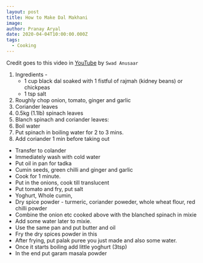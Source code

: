 ```yaml
---
layout: post
title: How to Make Dal Makhani
image: 
author: Pranay Aryal
date: 2020-04-04T10:00:00.000Z
tags:
  - Cooking
---
```


Credit goes to this video in <a href="https://www.youtube.com/watch?v=FTIjbV6yczo" target="_blank">YouTube</a> by `Swad Anusaar`

1. Ingredients -
   - 1 cup black dal soaked with 1 fistful of rajmah (kidney beans) or chickpeas
   - 1 tsp salt
2. Roughly chop onion, tomato, ginger and garlic
3. Coriander leaves
4. 0.5kg (1.1lb) spinach leaves
5. Blanch spinach and coriander leaves:
6.  Boil water
7. Put spinach  in boiling water for 2 to 3 mins.
8. Add coriander 1 min before taking out
- Transfer to colander
- Immediately wash with cold water
- Put oil in pan for tadka
- Cumin seeds, green chilli and ginger and garlic
- Cook for 1 minute.
- Put in the onions, cook till translucent
- Put tomato and fry, put salt
- Yoghurt, Whole cumin, 
- Dry spice powder - turmeric, coriander poweder, whole wheat flour, red chilli powder
- Combine the onion etc cooked above with the blanched spinach in mixie
- Add some water later to mixie.
- Use the same pan and put butter and oil
- Fry the dry spices powder in this
- After frying, put palak puree you just made and also some water.
- Once it starts boiling add little yoghurt (3tsp)
- In the end put garam masala powder